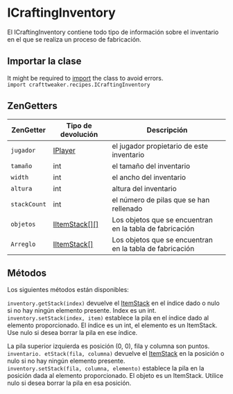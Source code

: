 # ICraftingInventory

El ICraftingInventory contiene todo tipo de información sobre el inventario en el que se realiza un proceso de fabricación.

## Importar la clase

It might be required to [import](/AdvancedFunctions/Import/) the class to avoid errors.  
`import crafttweaker.recipes.ICraftingInventory`

## ZenGetters

| ZenGetter    | Tipo de devolución                           | Descripción                                              |
| ------------ | -------------------------------------------- | -------------------------------------------------------- |
| `jugador`    | [IPlayer](/Vanilla/Players/IPlayer/)         | el jugador propietario de este inventario                |
| `tamaño`     | int                                          | el tamaño del inventario                                 |
| `width`      | int                                          | el ancho del inventario                                  |
| `altura`     | int                                          | altura del inventario                                    |
| `stackCount` | int                                          | el número de pilas que se han rellenado                  |
| `objetos`    | [IItemStack[][]](/Vanilla/Items/IItemStack/) | Los objetos que se encuentran en la tabla de fabricación |
| `Arreglo`    | [IItemStack[]](/Vanilla/Items/IItemStack/)   | Los objetos que se encuentran en la tabla de fabricación |

## Métodos

Los siguientes métodos están disponibles:

`inventory.getStack(index)` devuelve el [ItemStack](/Vanilla/Items/IItemStack/) en el índice dado o nulo si no hay ningún elemento presente. Index es un int.  
`inventory.setStack(index, item)` establece la pila en el índice dado al elemento proporcionado. El índice es un int, el elemento es un ItemStack. Use nulo si desea borrar la pila en ese índice.

La pila superior izquierda es posición (0, 0), fila y columna son puntos.  
`inventario. etStack(fila, columna)` devuelve el [ItemStack](/Vanilla/Items/IItemStack/) en la posición o nulo si no hay ningún elemento presente.  
`inventory.setStack(fila, columna, elemento)` establece la pila en la posición dada al elemento proporcionado. El objeto es un ItemStack. Utilice nulo si desea borrar la pila en esa posición.